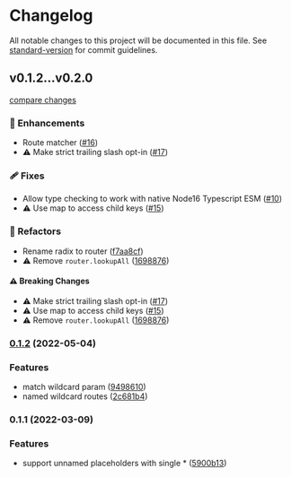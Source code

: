 # Changelog

All notable changes to this project will be documented in this file. See [standard-version](https://github.com/conventional-changelog/standard-version) for commit guidelines.

## v0.1.2...v0.2.0

[compare changes](https://github.com/unjs/radix3/compare/v0.1.2...v0.2.0)


### 🚀 Enhancements

  - Route matcher ([#16](https://github.com/unjs/radix3/pull/16))
  - ⚠️  Make strict trailing slash opt-in ([#17](https://github.com/unjs/radix3/pull/17))

### 🩹 Fixes

  - Allow type checking to work with native Node16 Typescript ESM ([#10](https://github.com/unjs/radix3/pull/10))
  - ⚠️  Use map to access child keys ([#15](https://github.com/unjs/radix3/pull/15))

### 💅 Refactors

  - Rename radix to router ([f7aa8cf](https://github.com/unjs/radix3/commit/f7aa8cf))
  - ⚠️  Remove `router.lookupAll` ([1698876](https://github.com/unjs/radix3/commit/1698876))

#### ⚠️  Breaking Changes

  - ⚠️  Make strict trailing slash opt-in ([#17](https://github.com/unjs/radix3/pull/17))
  - ⚠️  Use map to access child keys ([#15](https://github.com/unjs/radix3/pull/15))
  - ⚠️  Remove `router.lookupAll` ([1698876](https://github.com/unjs/radix3/commit/1698876))

### [0.1.2](https://github.com/unjs/radix3/compare/v0.1.1...v0.1.2) (2022-05-04)


### Features

* match wildcard param ([9498610](https://github.com/unjs/radix3/commit/9498610c18e5f10a3780f9653cb1dca8157c0e21))
* named wildcard routes ([2c681b4](https://github.com/unjs/radix3/commit/2c681b41ab787f7f33b910d86253761814e39910))

### 0.1.1 (2022-03-09)


### Features

* support unnamed placeholders with single * ([5900b13](https://github.com/unjs/radix3/commit/5900b135ef6a255713356c242455d837fd295751))
